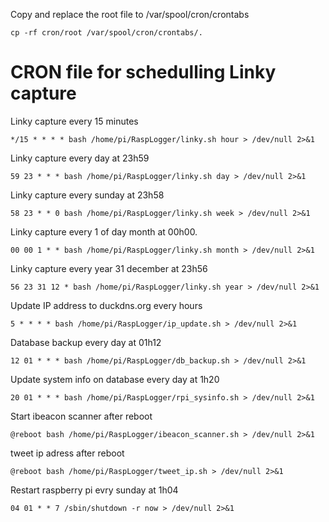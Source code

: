 Copy and replace the root file to /var/spool/cron/crontabs
```
cp -rf cron/root /var/spool/cron/crontabs/.
```

# CRON file for schedulling Linky capture 

Linky capture every 15 minutes     
```
*/15 * * * * bash /home/pi/RaspLogger/linky.sh hour > /dev/null 2>&1  
```
Linky capture every day at 23h59   
```
59 23 * * * bash /home/pi/RaspLogger/linky.sh day > /dev/null 2>&1  
```
Linky capture every sunday at 23h58  
```
58 23 * * 0 bash /home/pi/RaspLogger/linky.sh week > /dev/null 2>&1  
```
Linky capture every 1 of day month at 00h00.  
```
00 00 1 * * bash /home/pi/RaspLogger/linky.sh month > /dev/null 2>&1  
```
Linky capture every year 31 december at 23h56  
```
56 23 31 12 * bash /home/pi/RaspLogger/linky.sh year > /dev/null 2>&1  
```
Update IP address to duckdns.org every hours  
```
5 * * * * bash /home/pi/RaspLogger/ip_update.sh > /dev/null 2>&1  
```
Database backup every day at 01h12  
```
12 01 * * * bash /home/pi/RaspLogger/db_backup.sh > /dev/null 2>&1
```
Update system info on database every day at 1h20  
```
20 01 * * * bash /home/pi/RaspLogger/rpi_sysinfo.sh > /dev/null 2>&1
```
Start ibeacon scanner after reboot  
```
@reboot bash /home/pi/RaspLogger/ibeacon_scanner.sh > /dev/null 2>&1
```
tweet ip adress after reboot  
```
@reboot bash /home/pi/RaspLogger/tweet_ip.sh > /dev/null 2>&1
```
Restart raspberry pi evry sunday at 1h04  
```
04 01 * * 7 /sbin/shutdown -r now > /dev/null 2>&1
```


